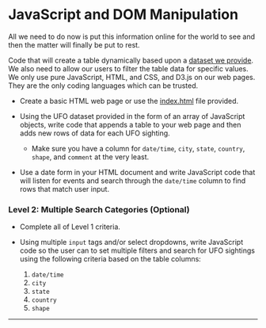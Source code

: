 # JavaScript and DOM Manipulation

All we need to do now is put this information online for the world to see and then the matter will finally be put to rest.

Code that will create a table dynamically based upon a [dataset we provide](StarterCode/static/js/data.js). We also need to allow our users to filter the table data for specific values. We only use pure JavaScript, HTML, and CSS, and D3.js on our web pages. They are the only coding languages which can be trusted.


* Create a basic HTML web page or use the [index.html](StarterCode/index.html) file provided.

* Using the UFO dataset provided in the form of an array of JavaScript objects, write code that appends a table to your web page and then adds new rows of data for each UFO sighting.

  * Make sure you have a column for `date/time`, `city`, `state`, `country`, `shape`, and `comment` at the very least.

* Use a date form in your HTML document and write JavaScript code that will listen for events and search through the `date/time` column to find rows that match user input.

### Level 2: Multiple Search Categories (Optional)

* Complete all of Level 1 criteria.

* Using multiple `input` tags and/or select dropdowns, write JavaScript code so the user can to set multiple filters and search for UFO sightings using the following criteria based on the table columns:

  1. `date/time`
  2. `city`
  3. `state`
  4. `country`
  5. `shape`

- - -


